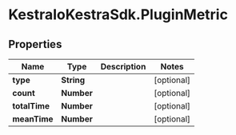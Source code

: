 # KestraIoKestraSdk.PluginMetric

## Properties

Name | Type | Description | Notes
------------ | ------------- | ------------- | -------------
**type** | **String** |  | [optional] 
**count** | **Number** |  | [optional] 
**totalTime** | **Number** |  | [optional] 
**meanTime** | **Number** |  | [optional] 


